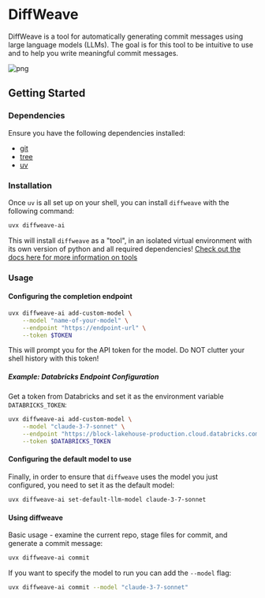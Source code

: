 # DiffWeave

DiffWeave is a tool for automatically generating commit messages using large language models (LLMs). 
The goal is for this tool to be intuitive to use and to help you write meaningful commit messages.

![png](images/demo.gif)

## Getting Started

### Dependencies

Ensure you have the following dependencies installed:

* [git](https://git-scm.com/downloads/linux)
* [tree](https://linux.die.net/man/1/tree)
* [uv](https://docs.astral.sh/uv/getting-started/installation/)

### Installation

Once `uv` is all set up on your shell, you can install `diffweave` with the following command:

```bash
uvx diffweave-ai
```

This will install `diffweave` as a "tool", in an isolated virtual environment with its own version
of python and all required dependencies!
[Check out the docs here for more information on tools](https://docs.astral.sh/uv/guides/tools/)

### Usage

#### Configuring the completion endpoint

```bash
uvx diffweave-ai add-custom-model \
    --model "name-of-your-model" \
    --endpoint "https://endpoint-url" \
    --token $TOKEN
```

This will prompt you for the API token for the model. Do NOT clutter your shell history with
this token!

##### Example: Databricks Endpoint Configuration

Get a token from Databricks and set it as the environment variable `DATABRICKS_TOKEN`:

```bash
uvx diffweave-ai add-custom-model \
    --model "claude-3-7-sonnet" \
    --endpoint "https://block-lakehouse-production.cloud.databricks.com/serving-endpoints" \
    --token $DATABRICKS_TOKEN
```

#### Configuring the default model to use

Finally, in order to ensure that `diffweave` uses the model you just configured, you need to set it as the default model:

```bash
uvx diffweave-ai set-default-llm-model claude-3-7-sonnet
```

#### Using diffweave

Basic usage - examine the current repo, stage files for commit, and generate a commit message:

```bash
uvx diffweave-ai commit
```

If you want to specify the model to run you can add the `--model` flag:

```bash
uvx diffweave-ai commit --model "claude-3-7-sonnet"
```

